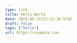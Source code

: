 ```yaml
---
type: link
title: Hello World
date: 2025-05-11T22:11:34.574Z
draft: false
tags: ["hello"]
url: https://example.com
---
```

